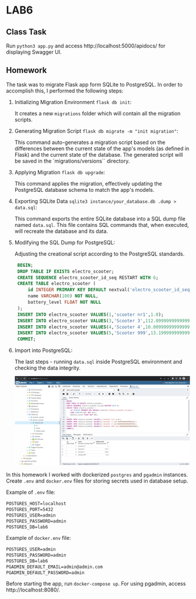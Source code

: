 # LAB6

## Class Task

Run `python3 app.py` and access http://localhost:5000/apidocs/ for displaying Swagger UI.

## Homework

The task was to migrate Flask app form SQLite to PostgreSQL. In order to accomplish this, I performed the following steps:

1. Initializing Migration Environment `flask db init`:

   It creates a new `migrations` folder which will contain all the migration scripts.

2. Generating Migration Script `flask db migrate -m "init migration"`:

   This command auto-generates a migration script based on the differences between the current state of the app's models (as defined in Flask) and the current state of the database. The generated script will be saved in the `migrations/versions`` directory.

3. Applying Migration `flask db upgrade`:

   This command applies the migration, effectively updating the PostgreSQL database schema to match the app's models.

4. Exporting SQLite Data `sqlite3 instance/your_database.db .dump > data.sql`:

   This command exports the entire SQLite database into a SQL dump file named `data.sql`. This file contains SQL commands that, when executed, will recreate the database and its data.

5. Modifying the SQL Dump for PostgreSQL:

   Adjusting the creational script according to the PostgreSQL standards.

   ```sql
    BEGIN;
    DROP TABLE IF EXISTS electro_scooter;
    CREATE SEQUENCE electro_scooter_id_seq RESTART WITH 6;
    CREATE TABLE electro_scooter (
        id INTEGER PRIMARY KEY DEFAULT nextval('electro_scooter_id_seq'),
        name VARCHAR(100) NOT NULL,
        battery_level FLOAT NOT NULL
    );
    INSERT INTO electro_scooter VALUES(1,'scooter nr1',1.0);
    INSERT INTO electro_scooter VALUES(3,'Scooter 3',112.09999999999999431);
    INSERT INTO electro_scooter VALUES(4,'Scooter 4',10.009999999999999786);
    INSERT INTO electro_scooter VALUES(5,'Scooter 999',13.199999999999999289);
    COMMIT;
   ```

6. Import into PostgreSQL:

   The last steps - running `data.sql` inside PostgreSQL environment and checking the data integrity.

   ![Alt text](../assets/LAB6/image.png)

In this homework I worked with dockerized `postgres` and `pgadmin` instances.
Create `.env` and `docker.env` files for storing secrets used in database setup.

Example of `.env` file:

```
POSTGRES_HOST=localhost
POSTGRES_PORT=5432
POSTGRES_USER=admin
POSTGRES_PASSWORD=admin
POSTGRES_DB=lab6
```

Example of `docker.env` file:

```
POSTGRES_USER=admin
POSTGRES_PASSWORD=admin
POSTGRES_DB=lab6
PGADMIN_DEFAULT_EMAIL=admin@admin.com
PGADMIN_DEFAULT_PASSWORD=admin
```

Before starting the app, run `docker-compose up`. For using pgadmin, access http://localhost:8080/.
